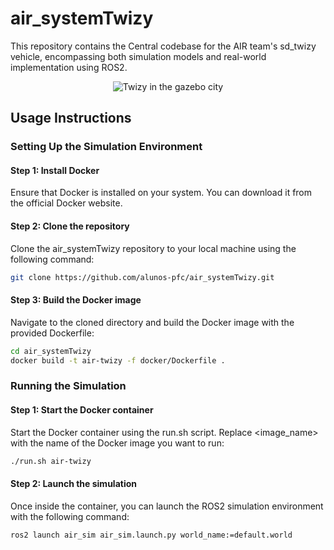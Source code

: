 # air_systemTwizy

This repository contains the Central codebase for the AIR team's sd_twizy vehicle, encompassing both simulation models and real-world implementation using ROS2.

<div align="center">

![Twizy in the gazebo city](./docs/twizy.gif)

</div>

## Usage Instructions

### Setting Up the Simulation Environment

#### Step 1: Install Docker

Ensure that Docker is installed on your system. You can download it from the official Docker website.

#### Step 2: Clone the repository
Clone the air_systemTwizy repository to your local machine using the following command:

```bash
git clone https://github.com/alunos-pfc/air_systemTwizy.git
```

#### Step 3: Build the Docker image
Navigate to the cloned directory and build the Docker image with the provided Dockerfile:

```bash
cd air_systemTwizy
docker build -t air-twizy -f docker/Dockerfile .
```
### Running the Simulation

#### Step 1: Start the Docker container

Start the Docker container using the run.sh script. Replace <image_name> with the name of the Docker image you want to run:

```bash
./run.sh air-twizy
```
#### Step 2: Launch the simulation

Once inside the container, you can launch the ROS2 simulation environment with the following command:

```bash
ros2 launch air_sim air_sim.launch.py world_name:=default.world
```